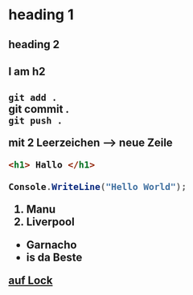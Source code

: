 # heading 1

## heading 2
<h2> I am h2 <h2>

`git add .`   
git commit .  
`git push .`

mit 2 Leerzeichen --> neue Zeile


```html
<h1> Hallo </h1>
```

```c#
Console.WriteLine("Hello World");
```

1. Manu
2. Liverpool

- Garnacho
- is da Beste

[auf Lock](https://pbs.twimg.com/media/Fpr-jY8XwAAehfK.jpg)